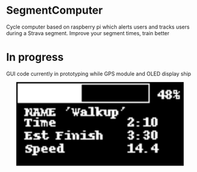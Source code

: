 # SegmentComputer
Cycle computer based on raspberry pi which alerts users and tracks users during a Strava segment. Improve your segment times, train better


# In progress

GUI code currently in prototyping while GPS module and OLED display ship

<p align="center">
  <img src="images/log.png" width="450" title="early screenshot">
</p>
 
